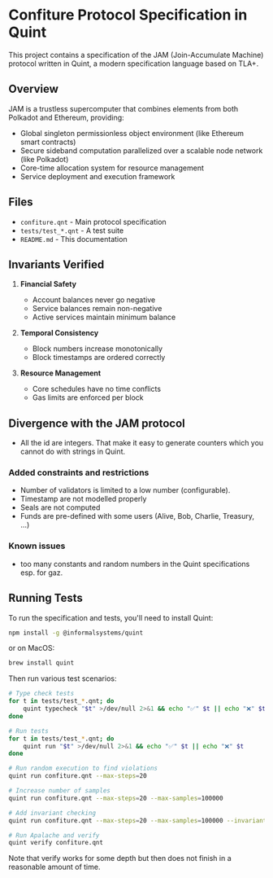 # Confiture Protocol Specification in Quint

This project contains a specification of the JAM (Join-Accumulate Machine) protocol written in Quint, a modern specification language based on TLA+.

## Overview

JAM is a trustless supercomputer that combines elements from both Polkadot and Ethereum, providing:
- Global singleton permissionless object environment (like Ethereum smart contracts)
- Secure sideband computation parallelized over a scalable node network (like Polkadot)
- Core-time allocation system for resource management
- Service deployment and execution framework

## Files

- `confiture.qnt` - Main protocol specification
- `tests/test_*.qnt` - A test suite
- `README.md` - This documentation

## Invariants Verified

1. **Financial Safety**
   - Account balances never go negative
   - Service balances remain non-negative
   - Active services maintain minimum balance

2. **Temporal Consistency**
   - Block numbers increase monotonically
   - Block timestamps are ordered correctly

3. **Resource Management**
   - Core schedules have no time conflicts
   - Gas limits are enforced per block

## Divergence with the JAM protocol

- All the id are integers. That make it easy to generate counters which you cannot do with strings in Quint.

### Added constraints and restrictions

- Number of validators is limited to a low number (configurable).
- Timestamp are not modelled properly
- Seals are not computed
- Funds are pre-defined with some users (Alive, Bob, Charlie, Treasury, ...)

### Known issues

- too many constants and random numbers in the Quint specifications esp. for gaz.

## Running Tests

To run the specification and tests, you'll need to install Quint:

```bash
npm install -g @informalsystems/quint
```

or on MacOS:

```bash
brew install quint
```

Then run various test scenarios:

```bash
# Type check tests
for t in tests/test_*.qnt; do
	quint typecheck "$t" >/dev/null 2>&1 && echo "✅" $t || echo "❌" $t
done

# Run tests
for t in tests/test_*.qnt; do
	quint run "$t" >/dev/null 2>&1 && echo "✅" $t || echo "❌" $t
done

# Run random execution to find violations
quint run confiture.qnt --max-steps=20

# Increase number of samples
quint run confiture.qnt --max-steps=20 --max-samples=100000

# Add invariant checking
quint run confiture.qnt --max-steps=20 --max-samples=100000 --invariant=system_invariant

# Run Apalache and verify
quint verify confiture.qnt
```

Note that verify works for some depth but then does not finish in a reasonable amount of time.

